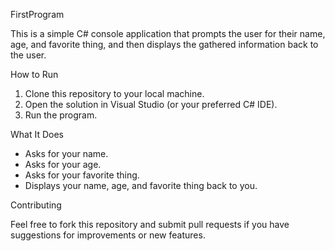 FirstProgram

This is a simple C# console application that prompts the user for their name, age, and favorite thing, and then displays the gathered information back to the user.

How to Run

1. Clone this repository to your local machine.
2. Open the solution in Visual Studio (or your preferred C# IDE).
3. Run the program.

What It Does

- Asks for your name.
- Asks for your age.
- Asks for your favorite thing.
- Displays your name, age, and favorite thing back to you.

Contributing

Feel free to fork this repository and submit pull requests if you have suggestions for improvements or new features.
